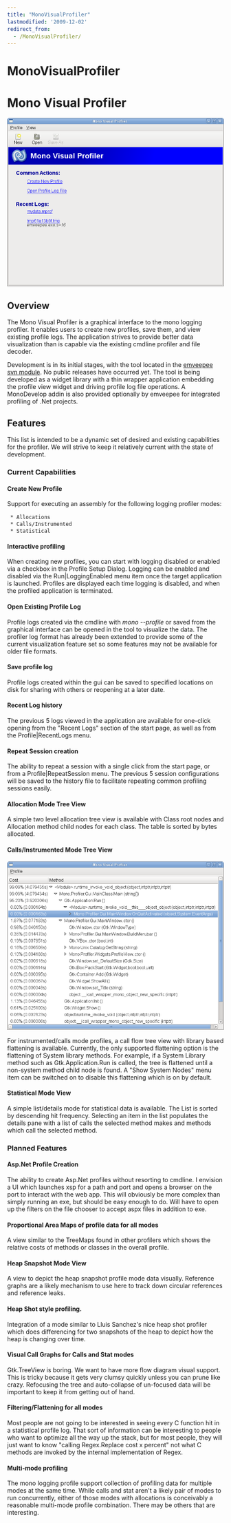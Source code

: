 ```yaml
---
title: "MonoVisualProfiler"
lastmodified: '2009-12-02'
redirect_from:
  - /MonoVisualProfiler/
---
```


MonoVisualProfiler
==================

Mono Visual Profiler
====================

[![Mvp-start.png](/archived/images/0/0e/Mvp-start.png)](/archived/images/0/0e/Mvp-start.png)

Overview
--------

The Mono Visual Profiler is a graphical interface to the mono logging profiler. It enables users to create new profiles, save them, and view existing profile logs. The application strives to provide better data visualization than is capable via the existing cmdline profiler and file decoder.

Development is in its initial stages, with the tool located in the [emveepee svn module](http://anonsvn.mono-project.com/viewvc/trunk/emveepee/). No public releases have occurred yet. The tool is being developed as a widget library with a thin wrapper application embedding the profile view widget and driving profile log file operations. A MonoDevelop addin is also provided optionally by emveepee for integrated profiling of .Net projects.

Features
--------

This list is intended to be a dynamic set of desired and existing capabilities for the profiler. We will strive to keep it relatively current with the state of development.

### Current Capabilities

#### Create New Profile

Support for executing an assembly for the following logging profiler modes:

     * Allocations
     * Calls/Instrumented
     * Statistical

#### Interactive profiling

When creating new profiles, you can start with logging disabled or enabled via a checkbox in the Profile Setup Dialog. Logging can be enabled and disabled via the Run|LoggingEnabled menu item once the target application is launched. Profiles are displayed each time logging is disabled, and when the profiled application is terminated.

#### Open Existing Profile Log

Profile logs created via the cmdline with *mono --profile* or saved from the graphical interface can be opened in the tool to visualize the data. The profiler log format has already been extended to provide some of the current visualization feature set so some features may not be available for older file formats.

#### Save profile log

Profile logs created within the gui can be saved to specified locations on disk for sharing with others or reopening at a later date.

#### Recent Log history

The previous 5 logs viewed in the application are available for one-click opening from the "Recent Logs" section of the start page, as well as from the Profile|RecentLogs menu.

#### Repeat Session creation

The ability to repeat a session with a single click from the start page, or from a Profile|RepeatSession menu. The previous 5 session configurations will be saved to the history file to facilitate repeating common profiling sessions easily.

#### Allocation Mode Tree View

A simple two level allocation tree view is available with Class root nodes and Allocation method child nodes for each class. The table is sorted by bytes allocated.

#### Calls/Instrumented Mode Tree View

[![Mvp call tree filtered.png](/archived/images/9/92/Mvp_call_tree_filtered.png)](/archived/images/9/92/Mvp_call_tree_filtered.png)

For instrumented/calls mode profiles, a call flow tree view with library based flattening is available. Currently, the only supported flattening option is the flattening of System library methods. For example, if a System Library method such as Gtk.Application.Run is called, the tree is flattened until a non-system method child node is found. A "Show System Nodes" menu item can be switched on to disable this flattening which is on by default.

#### Statistical Mode View

A simple list/details mode for statistical data is available. The List is sorted by descending hit frequency. Selecting an item in the list populates the details pane with a list of calls the selected method makes and methods which call the selected method.

### Planned Features

#### Asp.Net Profile Creation

The ability to create Asp.Net profiles without resorting to cmdline. I envision a UI which launches xsp for a path and port and opens a browser on the port to interact with the web app. This will obviously be more complex than simply running an exe, but should be easy enough to do. Will have to open up the filters on the file chooser to accept aspx files in addition to exe.

#### Proportional Area Maps of profile data for all modes

A view similar to the TreeMaps found in other profilers which shows the relative costs of methods or classes in the overall profile.

#### Heap Snapshot Mode View

A view to depict the heap snapshot profile mode data visually. Reference graphs are a likely mechanism to use here to track down circular references and reference leaks.

#### Heap Shot style profiling.

Integration of a mode similar to Lluis Sanchez's nice heap shot profiler which does differencing for two snapshots of the heap to depict how the heap is changing over time.

#### Visual Call Graphs for Calls and Stat modes

Gtk.TreeView is boring. We want to have more flow diagram visual support. This is tricky because it gets very clumsy quickly unless you can prune like crazy. Refocusing the tree and auto-collapse of un-focused data will be important to keep it from getting out of hand.

#### Filtering/Flattening for all modes

Most people are not going to be interested in seeing every C function hit in a statistical profile log. That sort of information can be interesting to people who want to optimize all the way up the stack, but for most people, they will just want to know "calling Regex.Replace cost x percent" not what C methods are invoked by the internal implementation of Regex.

#### Multi-mode profiling

The mono logging profile support collection of profiling data for multiple modes at the same time. While calls and stat aren't a likely pair of modes to run concurrently, either of those modes with allocations is conceivably a reasonable multi-mode profile combination. There may be others that are interesting.

